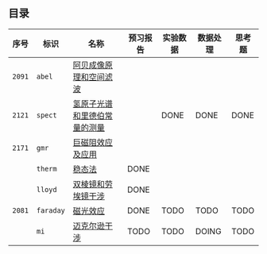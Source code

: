 ## 目录

| 序号   | 标识      | 名称                                          | 预习报告 | 实验数据 | 数据处理 | 思考题 |
| ------ | --------- | --------------------------------------------- | -------- | -------- | -------- | ------ |
| `2091` | `abel`    | [阿贝成像原理和空间滤波](./阿贝成像/)         |          |          |          |        |
| `2121` | `spect`   | [氢原子光谱和里德伯常量的测量](./氢原子光谱/) |          | DONE     | DONE     | DONE   |
| `2171` | `gmr`     | [巨磁阻效应及应用](./巨磁阻效应/)             |          |          |          |        |
|        | `therm`   | [稳态法](./稳态法/)                           | DONE     |          |          |        |
|        | `lloyd`   | [双棱镜和劳埃镜干涉](./双棱镜和劳埃镜干涉/)   | DONE     |          |          |        |
| `2081` | `faraday` | [磁光效应](./磁光效应/)                       | DONE     | TODO     | TODO     | TODO   |
|        | `mi`      | [迈克尔逊干涉](./迈克尔逊干涉/)               | TODO     | TODO     | DOING    | TODO   |
